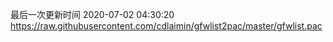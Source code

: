 最后一次更新时间 2020-07-02 04:30:20
https://raw.githubusercontent.com/cdlaimin/gfwlist2pac/master/gfwlist.pac

